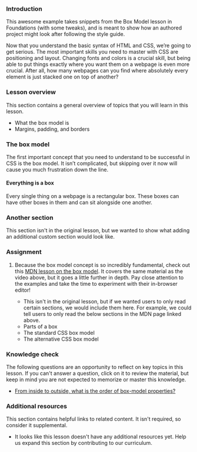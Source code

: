 ### Introduction

This awesome example takes snippets from the Box Model lesson in Foundations (with some tweaks), and is meant to show how an authored project might look after following the style guide.

Now that you understand the basic syntax of HTML and CSS, we’re going to get serious. The most important skills you need to master with CSS are positioning and layout. Changing fonts and colors is a crucial skill, but being able to put things exactly where you want them on a webpage is even more crucial. After all, how many webpages can you find where absolutely every element is just stacked one on top of another?

### Lesson overview

This section contains a general overview of topics that you will learn in this lesson.

- What the box model is
- Margins, padding, and borders

### The box model

The first important concept that you need to understand to be successful in CSS is the box model. It isn’t complicated, but skipping over it now will cause you much frustration down the line.

<div class="lesson-note" markdown="1">

#### Everything is a box

Every single thing on a webpage is a rectangular box. These boxes can have other boxes in them and can sit alongside one another.

</div>

### Another section

This section isn't in the original lesson, but we wanted to show what adding an additional custom section would look like.

### Assignment

<div class="lesson-content__panel" markdown="1">

1. Because the box model concept is so incredibly fundamental, check out this [MDN lesson on the box model](https://developer.mozilla.org/en-US/docs/Learn/CSS/Building_blocks/The_box_model). It covers the same material as the video above, but it goes a little further in depth. Pay close attention to the examples and take the time to experiment with their in-browser editor!

   - This isn't in the original lesson, but if we wanted users to only read certain sections, we would include them here. For example, we could tell users to only read the below sections in the MDN page linked above.
   - Parts of a box
   - The standard CSS box model
   - The alternative CSS box model

</div>

### Knowledge check

The following questions are an opportunity to reflect on key topics in this lesson. If you can't answer a question, click on it to review the material, but keep in mind you are not expected to memorize or master this knowledge.

- [From inside to outside, what is the order of box-model properties?](#the-box-model)

### Additional resources

This section contains helpful links to related content. It isn't required, so consider it supplemental.

- It looks like this lesson doesn't have any additional resources yet. Help us expand this section by contributing to our curriculum.
